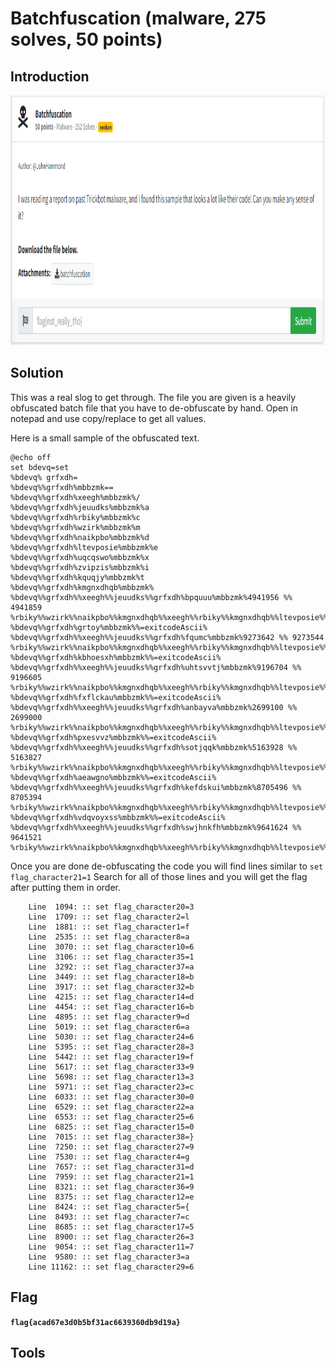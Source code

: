 # Batchfuscation (malware, 275 solves, 50 points)

## Introduction

<p align="left">
  <img height=400 img src=./readme_assets/batch-challenge.PNG/>
</p>

## Solution

This was a real slog to get through. The file you are given is a heavily obfuscated batch file that you have to de-obfuscate by hand. Open in notepad and use copy/replace to get all values.

Here is a small sample of the obfuscated text. 

```
@echo off
set bdevq=set
%bdevq% grfxdh= 
%bdevq%%grfxdh%mbbzmk==
%bdevq%%grfxdh%xeegh%mbbzmk%/
%bdevq%%grfxdh%jeuudks%mbbzmk%a
%bdevq%%grfxdh%rbiky%mbbzmk%c
%bdevq%%grfxdh%wzirk%mbbzmk%m
%bdevq%%grfxdh%naikpbo%mbbzmk%d
%bdevq%%grfxdh%ltevposie%mbbzmk%e
%bdevq%%grfxdh%uqcqswo%mbbzmk%x
%bdevq%%grfxdh%zvipzis%mbbzmk%i
%bdevq%%grfxdh%kquqjy%mbbzmk%t
%bdevq%%grfxdh%kmgnxdhqb%mbbzmk% 
%bdevq%%grfxdh%%xeegh%%jeuudks%%grfxdh%bpquuu%mbbzmk%4941956 %% 4941859
%rbiky%%wzirk%%naikpbo%%kmgnxdhqb%%xeegh%%rbiky%%kmgnxdhqb%%ltevposie%%uqcqswo%%zvipzis%%kquqjy%%kmgnxdhqb%%bpquuu%
%bdevq%%grfxdh%grtoy%mbbzmk%%=exitcodeAscii%
%bdevq%%grfxdh%%xeegh%%jeuudks%%grfxdh%fqumc%mbbzmk%9273642 %% 9273544
%rbiky%%wzirk%%naikpbo%%kmgnxdhqb%%xeegh%%rbiky%%kmgnxdhqb%%ltevposie%%uqcqswo%%zvipzis%%kquqjy%%kmgnxdhqb%%fqumc%
%bdevq%%grfxdh%kbhoesxh%mbbzmk%%=exitcodeAscii%
%bdevq%%grfxdh%%xeegh%%jeuudks%%grfxdh%uhtsvvtj%mbbzmk%9196704 %% 9196605
%rbiky%%wzirk%%naikpbo%%kmgnxdhqb%%xeegh%%rbiky%%kmgnxdhqb%%ltevposie%%uqcqswo%%zvipzis%%kquqjy%%kmgnxdhqb%%uhtsvvtj%
%bdevq%%grfxdh%fxflckau%mbbzmk%%=exitcodeAscii%
%bdevq%%grfxdh%%xeegh%%jeuudks%%grfxdh%anbayva%mbbzmk%2699100 %% 2699000
%rbiky%%wzirk%%naikpbo%%kmgnxdhqb%%xeegh%%rbiky%%kmgnxdhqb%%ltevposie%%uqcqswo%%zvipzis%%kquqjy%%kmgnxdhqb%%anbayva%
%bdevq%%grfxdh%pxesvvz%mbbzmk%%=exitcodeAscii%
%bdevq%%grfxdh%%xeegh%%jeuudks%%grfxdh%sotjqqk%mbbzmk%5163928 %% 5163827
%rbiky%%wzirk%%naikpbo%%kmgnxdhqb%%xeegh%%rbiky%%kmgnxdhqb%%ltevposie%%uqcqswo%%zvipzis%%kquqjy%%kmgnxdhqb%%sotjqqk%
%bdevq%%grfxdh%aeawgno%mbbzmk%%=exitcodeAscii%
%bdevq%%grfxdh%%xeegh%%jeuudks%%grfxdh%kefdskui%mbbzmk%8705496 %% 8705394
%rbiky%%wzirk%%naikpbo%%kmgnxdhqb%%xeegh%%rbiky%%kmgnxdhqb%%ltevposie%%uqcqswo%%zvipzis%%kquqjy%%kmgnxdhqb%%kefdskui%
%bdevq%%grfxdh%vdqvoyxss%mbbzmk%%=exitcodeAscii%
%bdevq%%grfxdh%%xeegh%%jeuudks%%grfxdh%swjhnkfh%mbbzmk%9641624 %% 9641521
%rbiky%%wzirk%%naikpbo%%kmgnxdhqb%%xeegh%%rbiky%%kmgnxdhqb%%ltevposie%%uqcqswo%%zvipzis%%kquqjy%%kmgnxdhqb%%swjhnkfh%
```
Once you are done de-obfuscating the code you will find lines similar to `set flag_character21=1` Search for all of those lines and you will get the flag after putting them in order.

```
	Line  1094: :: set flag_character20=3
	Line  1709: :: set flag_character2=l
	Line  1881: :: set flag_character1=f
	Line  2535: :: set flag_character8=a
	Line  3070: :: set flag_character10=6
	Line  3106: :: set flag_character35=1
	Line  3292: :: set flag_character37=a
	Line  3449: :: set flag_character18=b
	Line  3917: :: set flag_character32=b
	Line  4215: :: set flag_character14=d
	Line  4454: :: set flag_character16=b
	Line  4895: :: set flag_character9=d
	Line  5019: :: set flag_character6=a
	Line  5030: :: set flag_character24=6
	Line  5395: :: set flag_character28=3
	Line  5442: :: set flag_character19=f
	Line  5617: :: set flag_character33=9
	Line  5698: :: set flag_character13=3
	Line  5971: :: set flag_character23=c
	Line  6033: :: set flag_character30=0
	Line  6529: :: set flag_character22=a
	Line  6553: :: set flag_character25=6
	Line  6825: :: set flag_character15=0
	Line  7015: :: set flag_character38=}
	Line  7250: :: set flag_character27=9
	Line  7530: :: set flag_character4=g
	Line  7657: :: set flag_character31=d
	Line  7959: :: set flag_character21=1
	Line  8321: :: set flag_character36=9
	Line  8375: :: set flag_character12=e
	Line  8424: :: set flag_character5={
	Line  8493: :: set flag_character7=c
	Line  8685: :: set flag_character17=5
	Line  8900: :: set flag_character26=3
	Line  9054: :: set flag_character11=7
	Line  9580: :: set flag_character3=a
	Line 11162: :: set flag_character29=6
```

## Flag

**`flag{acad67e3d0b5bf31ac6639360db9d19a}`**

## Tools

